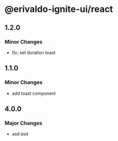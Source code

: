 # @erivaldo-ignite-ui/react

## 1.2.0

### Minor Changes

- fix: set duration toast

## 1.1.0

### Minor Changes

- add toast component

## 4.0.0

### Major Changes

- asd asd

